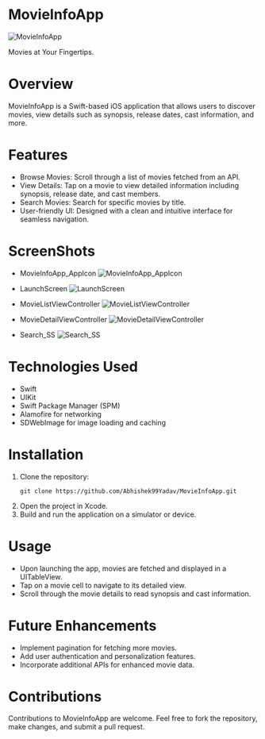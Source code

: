 # MovieInfoApp
![MovieInfoApp](https://github.com/Abhishek99Yadav/MovieInfoApp/assets/51439678/3a1af4fc-1b84-43e7-a46d-99829df1c125)

Movies at Your Fingertips.

# Overview
MovieInfoApp is a Swift-based iOS application that allows users to discover movies, view details such as synopsis, release dates, cast information, and more.

# Features
- Browse Movies: Scroll through a list of movies fetched from an API.
- View Details: Tap on a movie to view detailed information including synopsis, release date, and cast members.
- Search Movies: Search for specific movies by title.
- User-friendly UI: Designed with a clean and intuitive interface for seamless navigation.
# ScreenShots
- MovieInfoApp_AppIcon ![MovieInfoApp_AppIcon](https://github.com/Abhishek99Yadav/MovieInfoApp/assets/51439678/15aeb1fe-4f1c-4af3-87bd-88ca75450458)

- LaunchScreen ![LaunchScreen](https://github.com/Abhishek99Yadav/MovieInfoApp/assets/51439678/afa37071-0b36-42bb-b4a4-610aee5ca3c9)

- MovieListViewController ![MovieListViewController](https://github.com/Abhishek99Yadav/MovieInfoApp/assets/51439678/187b6fdb-8a83-41d4-b293-15bee8bdf851)

- MovieDetailViewController ![MovieDetailViewController](https://github.com/Abhishek99Yadav/MovieInfoApp/assets/51439678/43d629ac-7c99-42a2-af4d-4c7a0b8383bd)

- Search_SS ![Search_SS](https://github.com/Abhishek99Yadav/MovieInfoApp/assets/51439678/d18d7c60-eff5-4aeb-9501-a0eaaaeb355e)


# Technologies Used
- Swift
- UIKit
- Swift Package Manager (SPM)
- Alamofire for networking
- SDWebImage for image loading and caching

# Installation
1. Clone the repository:
   ```
   git clone https://github.com/Abhishek99Yadav/MovieInfoApp.git
   ```
2. Open the project in Xcode.
3. Build and run the application on a simulator or device.

# Usage
- Upon launching the app, movies are fetched and displayed in a UITableView.
- Tap on a movie cell to navigate to its detailed view.
- Scroll through the movie details to read synopsis and cast information.

# Future Enhancements
- Implement pagination for fetching more movies.
- Add user authentication and personalization features.
- Incorporate additional APIs for enhanced movie data.

# Contributions
Contributions to MovieInfoApp are welcome. Feel free to fork the repository, make changes, and submit a pull request.

